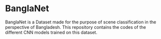 # BanglaNet
BanglaNet is a Dataset made for the purpose of scene classification in the perspective of Bangladesh. This repository contains the codes of the different CNN models trained on this dataset.
